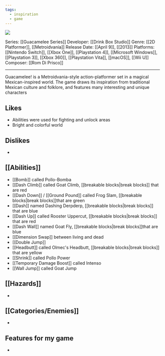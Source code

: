 ```yaml
---
tags:
  - inspiration
  - game
---
```

<img src="https://cdn2.steamgriddb.com/thumb/4248cd0c5a66d5d9f1976d87666537c0.jpg">

Series: [[Guacamelee Series]]
Developer: [[Drink Box Studio]]
Genre: [[2D Platformer]], [[Metroidvania]]
Release Date: [[April 9]], [[2013]]
Platforms: [[Nintendo Switch]], [[Xbox One]], [[Playstation 4]], [[Microsoft Windows]], [[Playstation 3]], [[Xbox 360]], [[Playstation Vita]], [[macOS]], [[Wii U]]
Composer: [[Rom Di Prisco]]

----

Guacamelee! is a Metroidvania-style action-platformer set in a magical Mexican-inspired world. The game draws its inspiration from traditional Mexican culture and folklore, and features many interesting and unique characters

## Likes
* Abilities were used for fighting and unlock areas
* Bright and colorful world


## Dislikes
* 

## [[Abilities]]
* [[Bomb]] called Pollo-Bomba
* [[Dash Climb]] called Goat Climb, [[breakable blocks|break blocks]] that are red
* [[Dash Down]] / [[Ground Pound]] called Frog Slam, [[breakable blocks|break blocks]]that are green
* [[Dash]] named Dashing Derpderp, [[breakable blocks|break blocks]] that are blue
* [[Dash Up]] called Rooster Uppercut, [[breakable blocks|break blocks]] that are red
* [[Dash Wall]] named Goat Fly, [[breakable blocks|break blocks]]that are blue
* [[Dimension Swap]] between living and dead
* [[Double Jump]]
* [[Headbutt]] called Olmec's Headbutt, [[breakable blocks|break blocks]] that are yellow
* [[Shrink]] called Pollo Power
* [[Temporary Damage Boost]] called Intenso
* [[Wall Jump]] called Goat Jump

## [[Hazards]]
* 

## [[Categories/Enemies]]
* 

## Features for my game
* 